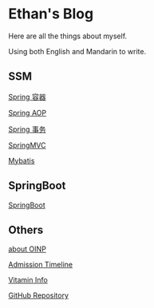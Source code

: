 # Ethan's Blog

Here are all the things about myself.

Using both English and Mandarin to write.

## SSM

[Spring 容器](./pages/Spring/Spring容器.md)

[Spring AOP](./pages/Spring/SpringAOP.md)

[Spring 事务](./pages/Spring/Spring事务.md)

[SpringMVC](./pages/SpringMVC/SpringMVC.md)

[Mybatis](./pages/Mybatis/Mybatis.md)

## SpringBoot

[SpringBoot](./pages/SpringBoot/SpringBoot.md)

## Others

[about OINP](./pages/Others/OINP.md)

[Admission Timeline](./pages/Others/AdmissionTimeLine.md)

[Vitamin Info](./pages/Others/VitaminInfo.md)

[GitHub Repository](https://github.com/hereisb612/hereisb612.github.io)
